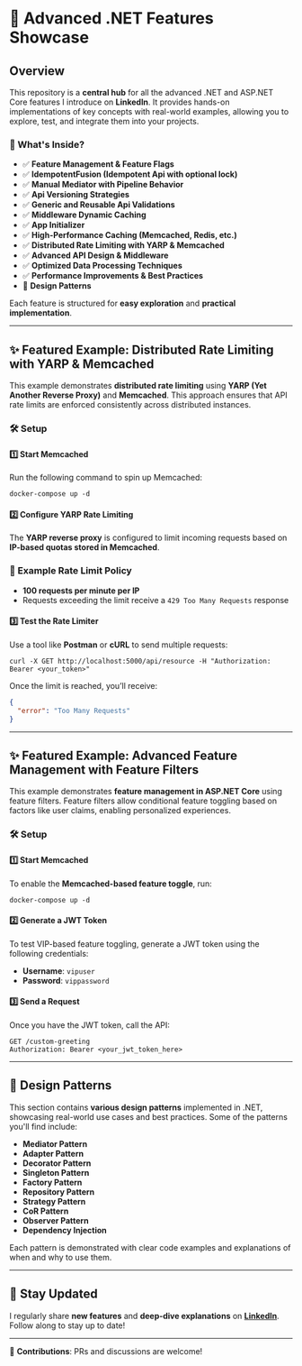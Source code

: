 
# 🚀 Advanced .NET Features Showcase  

## Overview  

This repository is a **central hub** for all the advanced .NET and ASP.NET Core features I introduce on **LinkedIn**. It provides hands-on implementations of key concepts with real-world examples, allowing you to explore, test, and integrate them into your projects.  

### 🔹 What's Inside?  
- ✅ **Feature Management & Feature Flags**
- ✅ **IdempotentFusion (Idempotent Api with optional lock)**
- ✅ **Manual Mediator with Pipeline Behavior**  
- ✅ **Api Versioning Strategies**  
- ✅ **Generic and Reusable Api Validations**  
- ✅ **Middleware Dynamic Caching**
- ✅ **App Initializer**  
- ✅ **High-Performance Caching (Memcached, Redis, etc.)**  
- ✅ **Distributed Rate Limiting with YARP & Memcached**  
- ✅ **Advanced API Design & Middleware**  
- ✅ **Optimized Data Processing Techniques**  
- ✅ **Performance Improvements & Best Practices**  
- 🧩 **Design Patterns**  

Each feature is structured for **easy exploration** and **practical implementation**.  

---

## ✨ Featured Example: Distributed Rate Limiting with YARP & Memcached  

This example demonstrates **distributed rate limiting** using **YARP (Yet Another Reverse Proxy)** and **Memcached**. This approach ensures that API rate limits are enforced consistently across distributed instances.  

### 🛠 Setup  

#### 1️⃣ Start Memcached  
Run the following command to spin up Memcached:  

```
docker-compose up -d
```  

#### 2️⃣ Configure YARP Rate Limiting  
The **YARP reverse proxy** is configured to limit incoming requests based on **IP-based quotas stored in Memcached**.  

### 📌 Example Rate Limit Policy  
- **100 requests per minute per IP**  
- Requests exceeding the limit receive a `429 Too Many Requests` response  

#### 3️⃣ Test the Rate Limiter  
Use a tool like **Postman** or **cURL** to send multiple requests:  

```
curl -X GET http://localhost:5000/api/resource -H "Authorization: Bearer <your_token>"
```  

Once the limit is reached, you’ll receive:  

```json
{
  "error": "Too Many Requests"
}
```  

---

## ✨ Featured Example: Advanced Feature Management with Feature Filters  

This example demonstrates **feature management in ASP.NET Core** using feature filters. Feature filters allow conditional feature toggling based on factors like user claims, enabling personalized experiences.  

### 🛠 Setup  

#### 1️⃣ Start Memcached  
To enable the **Memcached-based feature toggle**, run:  

```
docker-compose up -d
```  

#### 2️⃣ Generate a JWT Token  
To test VIP-based feature toggling, generate a JWT token using the following credentials:  
- **Username**: `vipuser`  
- **Password**: `vippassword`  

#### 3️⃣ Send a Request  
Once you have the JWT token, call the API:  

```
GET /custom-greeting
Authorization: Bearer <your_jwt_token_here>
```  

---

## 🧩 Design Patterns  

This section contains **various design patterns** implemented in .NET, showcasing real-world use cases and best practices. Some of the patterns you'll find include:

- **Mediator Pattern**
- **Adapter Pattern**
- **Decorator Pattern** 
- **Singleton Pattern**  
- **Factory Pattern**  
- **Repository Pattern**  
- **Strategy Pattern**  
- **CoR Pattern**  
- **Observer Pattern**  
- **Dependency Injection**  

Each pattern is demonstrated with clear code examples and explanations of when and why to use them.  

---

## 📌 Stay Updated  
I regularly share **new features** and **deep-dive explanations** on **[LinkedIn](https://www.linkedin.com/in/mhhoseini)**. Follow along to stay up to date!  

---

🔹 **Contributions**: PRs and discussions are welcome!  

